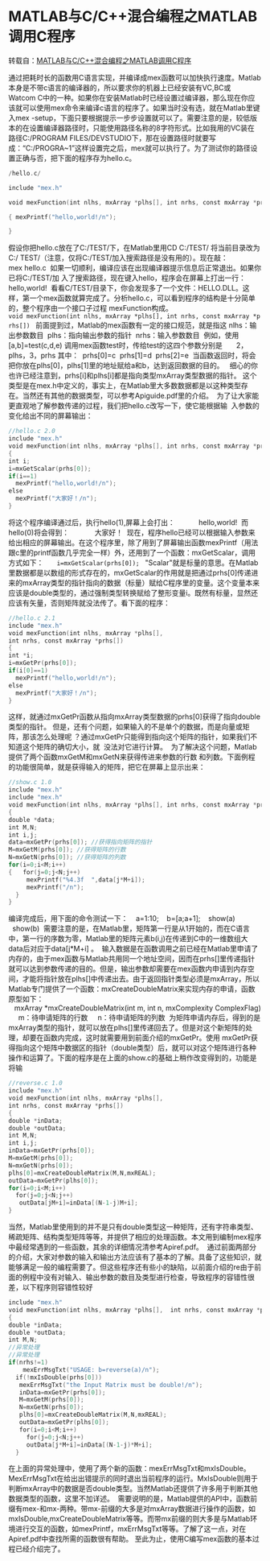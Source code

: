 # MATLAB与C/C++混合编程之MATLAB调用C程序

转载自：[MATLAB与C/C++混合编程之MATLAB调用C程序](http://blog.csdn.net/sbtdkj1017/article/details/1901647)

通过把耗时长的函数用C语言实现，并编译成mex函数可以加快执行速度。Matlab本身是不带c语言的编译器的，所以要求你的机器上已经安装有VC,BC或Watcom C中的一种。如果你在安装Matlab时已经设置过编译器，那么现在你应该就可以使用mex命令来编译c语言的程序了。如果当时没有选，就在Matlab里键入mex -setup，下面只要根据提示一步步设置就可以了。需要注意的是，较低版本的在设置编译器路径时，只能使用路径名称的8字符形式。比如我用的VC装在路径C:/PROGRAM FILES/DEVSTUDIO下，那在设置路径时就要写成：“C:/PROGRA~1”这样设置完之后，mex就可以执行了。为了测试你的路径设置正确与否，把下面的程序存为hello.c。

```c
/hello.c/

include "mex.h"

void mexFunction(int nlhs, mxArray *plhs[], int nrhs, const mxArray *prhs[]) 

{ mexPrintf("hello,world!/n"); 

} 
```

假设你把hello.c放在了C:/TEST/下，在Matlab里用CD C:/TEST/ 将当前目录改为C:/ TEST/（注意，仅将C:/TEST/加入搜索路径是没有用的）。现在敲：
mex hello.c 
如果一切顺利，编译应该在出现编译器提示信息后正常退出。如果你已将C:/TEST/加
入了搜索路径，现在键入hello，程序会在屏幕上打出一行：
hello,world! 
看看C/TEST/目录下，你会发现多了一个文件：HELLO.DLL。这样，第一个mex函数就算完成了。分析hello.c，可以看到程序的结构是十分简单的，整个程序由一个接口子过程 mexFunction构成。
`void mexFunction(int nlhs, mxArray *plhs[], int nrhs, const mxArray *prhs[]) `
前面提到过，Matlab的mex函数有一定的接口规范，就是指这
nlhs：输出参数数目 
plhs：指向输出参数的指针 
nrhs：输入参数数目 
例如，使用
[a,b]=test(c,d,e)
调用mex函数test时，传给test的这四个参数分别是
      2，plhs，3，prhs
其中： 
prhs[0]=c 
prhs[1]=d 
prhs[2]=e 
当函数返回时，将会把你放在plhs[0]，plhs[1]里的地址赋给a和b，达到返回数据的目的。  
细心的你也许已经注意到，prhs[i]和plhs[i]都是指向类型mxArray类型数据的指针。 这个类型是在mex.h中定义的，事实上，在Matlab里大多数数据都是以这种类型存在。当然还有其他的数据类型，可以参考Apiguide.pdf里的介绍。 
为了让大家能更直观地了解参数传递的过程，我们把hello.c改写一下，使它能根据输 
入参数的变化给出不同的屏幕输出：

```c
//hello.c 2.0 
include "mex.h"
void mexFunction(int nlhs, mxArray *plhs[], int nrhs, const mxArray *prhs[]) 
{
int i; 
i=mxGetScalar(prhs[0]); 
if(i==1) 
  mexPrintf("hello,world!/n"); 
else 
  mexPrintf("大家好！/n"); 
}
```

将这个程序编译通过后，执行hello(1),屏幕上会打出： 
          hello,world! 
而hello(0)将会得到： 
           大家好！ 
现在，程序hello已经可以根据输入参数来给出相应的屏幕输出。在这个程序里，除了用到了屏幕输出函数mexPrintf（用法跟c里的printf函数几乎完全一样）外，还用到了一个函数：mxGetScalar，调用方式如下： 
 `  i=mxGetScalar(prhs[0]); `
"Scalar"就是标量的意思。在Matlab里数据都是以数组的形式存在的，mxGetScalar的作用就是把通过prhs[0]传递进来的mxArray类型的指针指向的数据（标量）赋给C程序里的变量。这个变量本来应该是double类型的，通过强制类型转换赋给了整形变量i。既然有标量，显然还应该有矢量，否则矩阵就没法传了。看下面的程序： 

```c
//hello.c 2.1 
include "mex.h"
void mexFunction(int nlhs, mxArray *plhs[], 
int nrhs, const mxArray *prhs[]) 
{ 
int *i; 
i=mxGetPr(prhs[0]); 
if(i[0]==1) 
  mexPrintf("hello,world!/n"); 
else 
  mexPrintf("大家好！/n"); 
}  
```


这样，就通过mxGetPr函数从指向mxArray类型数据的prhs[0]获得了指向double类型的指针。
但是，还有个问题，如果输入的不是单个的数据，而是向量或矩阵，那该怎么处理呢 ？通过mxGetPr只能得到指向这个矩阵的指针，如果我们不知道这个矩阵的确切大小，就 
没法对它进行计算。 
为了解决这个问题，Matlab提供了两个函数mxGetM和mxGetN来获得传进来参数的行数 和列数。下面例程的功能很简单，就是获得输入的矩阵，把它在屏幕上显示出来：

```c
//show.c 1.0 
include "mex.h"
include "mex.h"
void mexFunction(int nlhs, mxArray *plhs[], int nrhs, const mxArray *prhs[]) 
{ 
double *data; 
int M,N; 
int i,j; 
data=mxGetPr(prhs[0]); //获得指向矩阵的指针 
M=mxGetM(prhs[0]); //获得矩阵的行数 
N=mxGetN(prhs[0]); //获得矩阵的列数 
for(i=0;i<M;i++) 
{   for(j=0;j<N;j++) 
     mexPrintf("%4.3f  ",data[j*M+i]); 
     mexPrintf("/n"); 
  }
} 
```


编译完成后，用下面的命令测试一下： 
  a=1:10; 
  b=[a;a+1]; 
  show(a) 
  show(b) 
需要注意的是，在Matlab里，矩阵第一行是从1开始的，而在C语言中，第一行的序数为零，Matlab里的矩阵元素b(i,j)在传递到C中的一维数组大data后对应于data[j*M+i] 。 
输入数据是在函数调用之前已经在Matlab里申请了内存的，由于mex函数与Matlab共用同一个地址空间，因而在prhs[]里传递指针就可以达到参数传递的目的。但是，输出参数却需要在mex函数内申请到内存空间，才能将指针放在plhs[]中传递出去。由于返回指针类型必须是mxArray，所以Matlab专门提供了一个函数：mxCreateDoubleMatrix来实现内存的申请，函数原型如下： 
   mxArray *mxCreateDoubleMatrix(int m, int n, mxComplexity ComplexFlag) 
   m：待申请矩阵的行数 
   n：待申请矩阵的列数 
为矩阵申请内存后，得到的是mxArray类型的指针，就可以放在plhs[]里传递回去了。但是对这个新矩阵的处理，却要在函数内完成，这时就需要用到前面介绍的mxGetPr。使用 mxGetPr获得指向这个矩阵中数据区的指针（double类型）后，就可以对这个矩阵进行各种操作和运算了。下面的程序是在上面的show.c的基础上稍作改变得到的，功能是将输 

```c
//reverse.c 1.0 
include "mex.h"
void mexFunction(int nlhs, mxArray *plhs[], 
int nrhs, const mxArray *prhs[]) 
{ 
double *inData; 
double *outData; 
int M,N; 
int i,j; 
inData=mxGetPr(prhs[0]); 
M=mxGetM(prhs[0]); 
N=mxGetN(prhs[0]); 
plhs[0]=mxCreateDoubleMatrix(M,N,mxREAL); 
outData=mxGetPr(plhs[0]); 
for(i=0;i<M;i++) 
  for(j=0;j<N;j++) 
   outData[jM+i]=inData[(N-1-j)M+i]; 
} 
```

当然，Matlab里使用到的并不是只有double类型这一种矩阵，还有字符串类型、稀疏矩阵、结构类型矩阵等等，并提供了相应的处理函数。本文用到编制mex程序中最经常遇到的一些函数，其余的详细情况清参考Apiref.pdf。 
通过前面两部分的介绍，大家对参数的输入和输出方法应该有了基本的了解。具备了这些知识，就能够满足一般的编程需要了。但这些程序还有些小的缺陷，以前面介绍的re由于前面的例程中没有对输入、输出参数的数目及类型进行检查，导致程序的容错性很差，以下程序则容错性较好

```c
include "mex.h"
void mexFunction(int nlhs, mxArray *plhs[],  int nrhs, const mxArray *prhs[]) 
{ 
double *inData; 
double *outData; 
int M,N; 
//异常处理 
//异常处理 
if(nrhs!=1) 
    mexErrMsgTxt("USAGE: b=reverse(a)/n"); 
  if(!mxIsDouble(prhs[0])) 
   mexErrMsgTxt("the Input Matrix must be double!/n"); 
   inData=mxGetPr(prhs[0]); 
   M=mxGetM(prhs[0]); 
   N=mxGetN(prhs[0]); 
   plhs[0]=mxCreateDoubleMatrix(M,N,mxREAL); 
   outData=mxGetPr(plhs[0]); 
   for(i=0;i<M;i++) 
     for(j=0;j<N;j++) 
     outData[j*M+i]=inData[(N-1-j)*M+i]; 
  } 
```

在上面的异常处理中，使用了两个新的函数：mexErrMsgTxt和mxIsDouble。MexErrMsgTxt在给出出错提示的同时退出当前程序的运行。MxIsDouble则用于判断mxArray中的数据是否double类型。当然Matlab还提供了许多用于判断其他数据类型的函数，这里不加详述。 
需要说明的是，Matlab提供的API中，函数前缀有mex-和mx-两种。带mx-前缀的大多是对mxArray数据进行操作的函数，如mxIsDouble,mxCreateDoubleMatrix等等。而带mx前缀的则大多是与Matlab环境进行交互的函数，如mexPrintf，mxErrMsgTxt等等。了解了这一点，对在Apiref.pdf中查找所需的函数很有帮助。
至此为止，使用C编写mex函数的基本过程已经介绍完了。 

